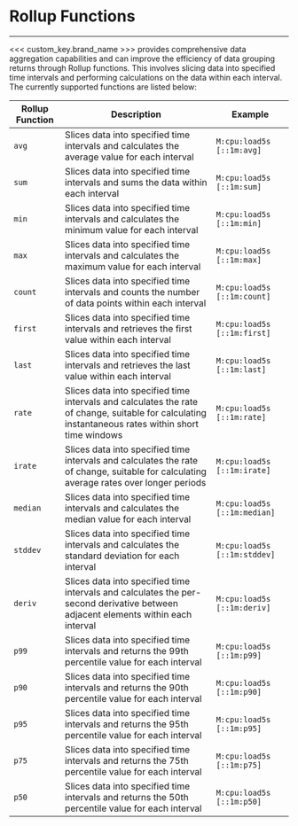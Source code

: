 # Rollup Functions

---

<<< custom_key.brand_name >>> provides comprehensive data aggregation capabilities and can improve the efficiency of data grouping returns through Rollup functions. This involves slicing data into specified time intervals and performing calculations on the data within each interval. The currently supported functions are listed below:

| Rollup Function | Description | Example |
| --- | --- | --- |
| `avg` | Slices data into specified time intervals and calculates the average value for each interval | `M:cpu:load5s [::1m:avg]` |
| `sum` | Slices data into specified time intervals and sums the data within each interval | `M:cpu:load5s [::1m:sum]` |
| `min` | Slices data into specified time intervals and calculates the minimum value for each interval | `M:cpu:load5s [::1m:min]` |
| `max` | Slices data into specified time intervals and calculates the maximum value for each interval | `M:cpu:load5s [::1m:max]` |
| `count` | Slices data into specified time intervals and counts the number of data points within each interval | `M:cpu:load5s [::1m:count]` |
| `first` | Slices data into specified time intervals and retrieves the first value within each interval | `M:cpu:load5s [::1m:first]` |
| `last` | Slices data into specified time intervals and retrieves the last value within each interval | `M:cpu:load5s [::1m:last]` |
| `rate` | Slices data into specified time intervals and calculates the rate of change, suitable for calculating instantaneous rates within short time windows | `M:cpu:load5s [::1m:rate]` |
| `irate` | Slices data into specified time intervals and calculates the rate of change, suitable for calculating average rates over longer periods | `M:cpu:load5s [::1m:irate]` |
| `median` | Slices data into specified time intervals and calculates the median value for each interval | `M:cpu:load5s [::1m:median]` |
| `stddev` | Slices data into specified time intervals and calculates the standard deviation for each interval | `M:cpu:load5s [::1m:stddev]` |
| `deriv` | Slices data into specified time intervals and calculates the per-second derivative between adjacent elements within each interval | `M:cpu:load5s [::1m:deriv]` |
| `p99` | Slices data into specified time intervals and returns the 99th percentile value for each interval | `M:cpu:load5s [::1m:p99]` |
| `p90` | Slices data into specified time intervals and returns the 90th percentile value for each interval | `M:cpu:load5s [::1m:p90]` |
| `p95` | Slices data into specified time intervals and returns the 95th percentile value for each interval | `M:cpu:load5s [::1m:p95]` |
| `p75` | Slices data into specified time intervals and returns the 75th percentile value for each interval | `M:cpu:load5s [::1m:p75]` |
| `p50` | Slices data into specified time intervals and returns the 50th percentile value for each interval | `M:cpu:load5s [::1m:p50]` |